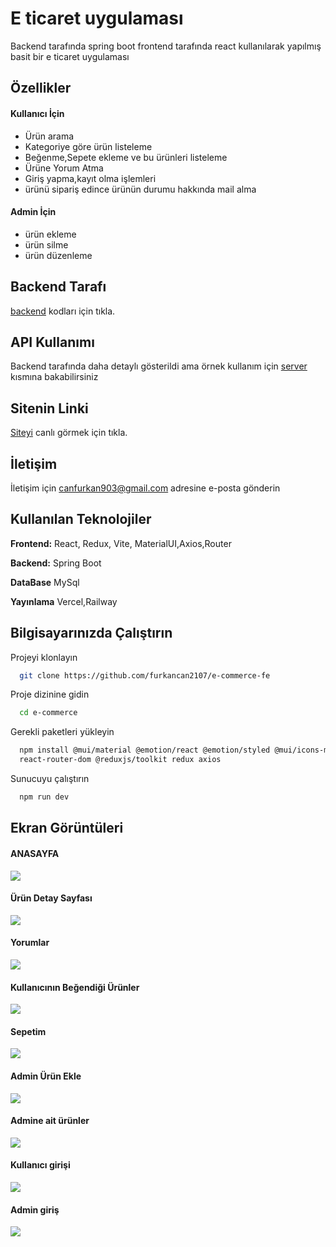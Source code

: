 
# E ticaret uygulaması

Backend tarafında spring boot frontend tarafında react kullanılarak yapılmış
basit bir e ticaret uygulaması


## Özellikler

#### Kullanıcı İçin
- Ürün arama
- Kategoriye göre ürün listeleme
- Beğenme,Sepete ekleme ve bu ürünleri  listeleme
- Ürüne Yorum Atma
- Giriş yapma,kayıt olma işlemleri
- ürünü sipariş edince ürünün durumu hakkında
  mail alma

#### Admin İçin
- ürün ekleme
- ürün silme
- ürün düzenleme


## Backend Tarafı
[backend](https://github.com/furkancan2107/springboot-socalmedia-app-backend) kodları için tıkla.
  
## API Kullanımı

Backend tarafında daha detaylı gösterildi ama örnek kullanım için
[server](https://github.com/furkancan2107/e-commerce-fe/blob/main/src/api/server.jsx) kısmına bakabilirsiniz 

## Sitenin Linki
[Siteyi](https://rf-ecommerce.vercel.app) canlı görmek için tıkla.

  
## İletişim

İletişim için canfurkan903@gmail.com adresine e-posta gönderin 

  
## Kullanılan Teknolojiler

**Frontend:** React, Redux, Vite, MaterialUI,Axios,Router

**Backend:** Spring Boot

**DataBase** MySql

**Yayınlama** Vercel,Railway

  
## Bilgisayarınızda Çalıştırın

Projeyi klonlayın

```bash
  git clone https://github.com/furkancan2107/e-commerce-fe
```

Proje dizinine gidin

```bash
  cd e-commerce
```

Gerekli paketleri yükleyin

```bash
  npm install @mui/material @emotion/react @emotion/styled @mui/icons-material @mui/material @emotion/styled @emotion/react
  react-router-dom @reduxjs/toolkit redux axios
```

Sunucuyu çalıştırın

```bash
  npm run dev
```

  
## Ekran Görüntüleri

#### ANASAYFA
![](https://github.com/furkancan2107/e-commerce-fe/blob/main/screenshot/anasayfa.png?raw=true)
#### Ürün Detay Sayfası
![](https://github.com/furkancan2107/e-commerce-fe/blob/main/screenshot/ürün%20detay.png)
#### Yorumlar
![](https://github.com/furkancan2107/e-commerce-fe/blob/main/screenshot/yorumlar.png)
#### Kullanıcının Beğendiği Ürünler
![](https://github.com/furkancan2107/e-commerce-fe/blob/main/screenshot/beğeni%20listesi.png)
#### Sepetim
![](https://github.com/furkancan2107/e-commerce-fe/blob/main/screenshot/sepetim.png)
#### Admin Ürün Ekle
![](https://github.com/furkancan2107/e-commerce-fe/blob/main/screenshot/Ürün%20ekleme%20sayfası.png)
#### Admine ait ürünler
![](https://github.com/furkancan2107/e-commerce-fe/blob/main/screenshot/admine%20ait%20ürünler.png)
#### Kullanıcı girişi
![](https://github.com/furkancan2107/e-commerce-fe/blob/main/screenshot/kullanıcı%20girişi.png)
#### Admin giriş
![](https://github.com/furkancan2107/e-commerce-fe/blob/main/screenshot/admin%20giriş.png)




  
